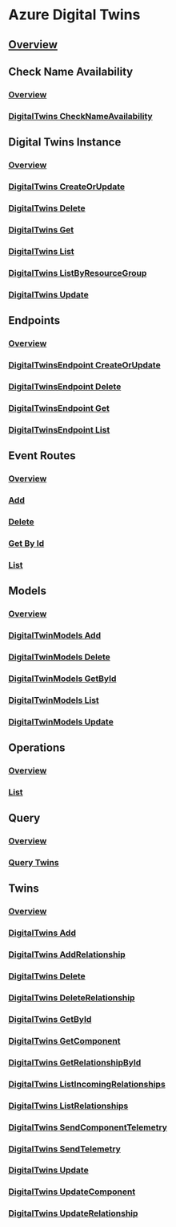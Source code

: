# Azure Digital Twins
## [Overview](../index.md)
## Check Name Availability
### [Overview](digital-twins/CheckNameAvailability.yml)
### [DigitalTwins CheckNameAvailability](digital-twins/CheckNameAvailability/DigitalTwins_CheckNameAvailability.yml)
## Digital Twins Instance
### [Overview](digital-twins/DigitalTwinsInstance.yml)
### [DigitalTwins CreateOrUpdate](digital-twins/DigitalTwinsInstance/DigitalTwins_CreateOrUpdate.yml)
### [DigitalTwins Delete](digital-twins/DigitalTwinsInstance/DigitalTwins_Delete.yml)
### [DigitalTwins Get](digital-twins/DigitalTwinsInstance/DigitalTwins_Get.yml)
### [DigitalTwins List](digital-twins/DigitalTwinsInstance/DigitalTwins_List.yml)
### [DigitalTwins ListByResourceGroup](digital-twins/DigitalTwinsInstance/DigitalTwins_ListByResourceGroup.yml)
### [DigitalTwins Update](digital-twins/DigitalTwinsInstance/DigitalTwins_Update.yml)
## Endpoints
### [Overview](digital-twins/Endpoints.yml)
### [DigitalTwinsEndpoint CreateOrUpdate](digital-twins/Endpoints/DigitalTwinsEndpoint_CreateOrUpdate.yml)
### [DigitalTwinsEndpoint Delete](digital-twins/Endpoints/DigitalTwinsEndpoint_Delete.yml)
### [DigitalTwinsEndpoint Get](digital-twins/Endpoints/DigitalTwinsEndpoint_Get.yml)
### [DigitalTwinsEndpoint List](digital-twins/Endpoints/DigitalTwinsEndpoint_List.yml)
## Event Routes
### [Overview](digital-twins/EventRoutes.yml)
### [Add](digital-twins/EventRoutes/Add.yml)
### [Delete](digital-twins/EventRoutes/Delete.yml)
### [Get By Id](digital-twins/EventRoutes/GetById.yml)
### [List](digital-twins/EventRoutes/List.yml)
## Models
### [Overview](digital-twins/Models.yml)
### [DigitalTwinModels Add](digital-twins/Models/DigitalTwinModels_Add.yml)
### [DigitalTwinModels Delete](digital-twins/Models/DigitalTwinModels_Delete.yml)
### [DigitalTwinModels GetById](digital-twins/Models/DigitalTwinModels_GetById.yml)
### [DigitalTwinModels List](digital-twins/Models/DigitalTwinModels_List.yml)
### [DigitalTwinModels Update](digital-twins/Models/DigitalTwinModels_Update.yml)
## Operations
### [Overview](digital-twins/Operations.yml)
### [List](digital-twins/Operations/List.yml)
## Query
### [Overview](digital-twins/Query.yml)
### [Query Twins](digital-twins/Query/QueryTwins.yml)
## Twins
### [Overview](digital-twins/Twins.yml)
### [DigitalTwins Add](digital-twins/Twins/DigitalTwins_Add.yml)
### [DigitalTwins AddRelationship](digital-twins/Twins/DigitalTwins_AddRelationship.yml)
### [DigitalTwins Delete](digital-twins/Twins/DigitalTwins_Delete.yml)
### [DigitalTwins DeleteRelationship](digital-twins/Twins/DigitalTwins_DeleteRelationship.yml)
### [DigitalTwins GetById](digital-twins/Twins/DigitalTwins_GetById.yml)
### [DigitalTwins GetComponent](digital-twins/Twins/DigitalTwins_GetComponent.yml)
### [DigitalTwins GetRelationshipById](digital-twins/Twins/DigitalTwins_GetRelationshipById.yml)
### [DigitalTwins ListIncomingRelationships](digital-twins/Twins/DigitalTwins_ListIncomingRelationships.yml)
### [DigitalTwins ListRelationships](digital-twins/Twins/DigitalTwins_ListRelationships.yml)
### [DigitalTwins SendComponentTelemetry](digital-twins/Twins/DigitalTwins_SendComponentTelemetry.yml)
### [DigitalTwins SendTelemetry](digital-twins/Twins/DigitalTwins_SendTelemetry.yml)
### [DigitalTwins Update](digital-twins/Twins/DigitalTwins_Update.yml)
### [DigitalTwins UpdateComponent](digital-twins/Twins/DigitalTwins_UpdateComponent.yml)
### [DigitalTwins UpdateRelationship](digital-twins/Twins/DigitalTwins_UpdateRelationship.yml)
